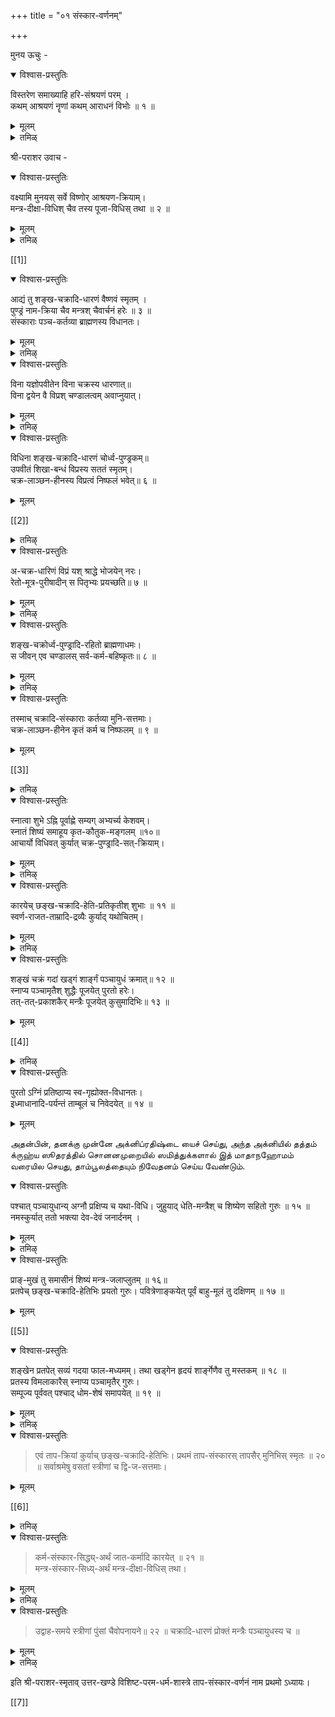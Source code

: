+++
title = "०१ संस्कार-वर्णनम्"

+++

मुनय ऊचुः - 

<details open><summary>विश्वास-प्रस्तुतिः</summary>

विस्तरेण समाख्याहि हरि-संश्रयणं परम् ।  
कथम् आश्रयणं नॄणां कथम् आराधनं विभोः ॥ १ ॥
</details>

<details><summary>मूलम्</summary>

विस्तरेण समाख्याहि हरि-संश्रयणं परम् ।  
कथम् आश्रयणं नॄणां कथम् आराधनं विभोः ॥ १ ॥ 
</details>

<details><summary>तमिळ्</summary>

मैत्रेयर् मुदलाऩ मुऩिवर्गळ् श्रीबरा रमहर्षि यिडम् सामान्यदर्मङ्गळैप् परासरस्म्रुदियिऩ् पूरव पाग,त्तिलिरुन्दु केट्टऱिन्दबिऩ्, अवै नेरे मोक्ष साद,नमल्लामैयाले, नेरे मोक्षसाद नमाऩ प।कवत्समारयणत्तैयुम्, पऱ्ऱि अऱियविरुम्बियवर्गळाय्, पिऩ्वरुमाऱु प। वदाराद ऩत्तैयुम केट्टार्गळ्:- हरियागिऱ नम् विरोदिगळैप् ऎम्बॆरुमाऩैच् पोक्कि इष्टत्तै सिऱप्पाग अळिक्कवल्ल आस्रयिगगुम विद,मुम्, अदऱ्कु उऱुप्पागच् चॆय्यवेण्डिय कळुमागिऱ वैयुम्, आरयित्तबिऩ् सिऱन्द तर्मङ्गळै अवऩै विरिवागच् आरादि,क्कुम सॊल्लुवीर् 
वगै 
</details>

श्री-पराशर उवाच - 

<details open><summary>विश्वास-प्रस्तुतिः</summary>

वक्ष्यामि मुनयस् सर्वे विष्णोर् आश्रयण-क्रियाम्।  
मन्त्र-दीक्षा-विधिश् चैव तस्य पूजा-विधिस् तथा ॥ २ ॥
</details>

<details><summary>मूलम्</summary>

वक्ष्यामि मुनयस् सर्वे विष्णोर् आश्रयण-क्रियाम्।  
मन्त्र-दीक्षा-विधिश् चैव तस्य पूजा-विधिस् तथा ॥ २ ॥ 
</details>

<details><summary>तमिळ्</summary>

मुऩिवर्गळे। सर्वव्याबगऩाऩ विष्णुवै आस्र विदि, युम् यिक्कुम् कूऱप्पोगिऱेऩ; आगियवऱ्ऱैयुम्, वऴियैयुम, अदऱ्कु केट्पीर्गळाग। 
अवऩै उऱुप्पाऩ आरादि।क्कुम् मन्द्रम्, मुऱैयै ती,क्षा 
</details>

[[1]]

<details open><summary>विश्वास-प्रस्तुतिः</summary>

आद्यं तु शङ्ख-चक्रादि-धारणं वैष्णवं स्मृतम् ।  
पुण्ड्रं नाम-क्रिया चैव मन्त्रश् चैवार्चनं हरेः ॥ ३ ॥  
संस्काराः पञ्च-कर्तव्या ब्राह्मणस्य विधानतः।
</details>

<details><summary>मूलम्</summary>

आद्यं तु शङ्ख-चक्रादि-धारणं वैष्णवं स्मृतम् ।  
पुण्ड्रं नाम-क्रिया चैव मन्त्रश् चैवार्चनं हरेः ॥ ३ ॥  
संस्काराः पञ्च-कर्तव्या ब्राह्मणस्य विधानतः। 
</details>

<details><summary>तमिऴ्</summary>

प।क,वाऩै कारङ्गळडङ्गियदु:- याळङ्गळागिऱ आस्रयिप्पदु (१) स्वामियाऩ पिऩ्वरुम् विष्णुविऩ् ऐन्दु सङ्ग,सक्रङ्गळ् मुदलाऩवऱ्ऱै संस् अडै त रिप्
परासरविसिष्ट परमद र्म सास्त्रम् ५३७
पदु (ताबसंस्कारम्)। (२) पे षियाऩ अवऩ् तिरुवडि कळिऩ् आगारमायिरुक्कुम् ऊर्त्,वबुण्ड्,रत्तै त रिप्पदु (पुण्ड्रसंस्कारम्)। (३) स्वामियाऩ अवऩदु तिरु नामत्तै अवऩुक्कु अडियाऩ् ऎऩ विळङ्गुम्बडि तास् पद,त्तैच् चोददु तरिददल् (नामसंसगारम्)। (४) अवऩुक्कुम् नमक्कुम् उण्डाऩ उऱवैयुम् उबायोबे यङ्गळैयुम उणर्त्तुम मन्दरत्तै अनुसन्दि,त्तल् (मन्द्रसंस्कारम)। (५) तऩदु सेषत्वम सित्तिप्प तऱगाग श्रीमन्नारायणऩै आरादित्तल् (याग,समस् कारम्)। इवै ऐन्दुम (वेद,म् मुदलाऩ) लॊस्त्रङ्गळिल् सॊऩ्ऩबडि प्,राह्मणऩ् मुदलाऩ अऩैवर्क्कुम् अव यम् अऩुष्टि,क्कवेण्डिय पञ्जसमसगारङ्गळागुम्। 
</details>

<details open><summary>विश्वास-प्रस्तुतिः</summary>

विना यज्ञोपवीतेन विना चक्रस्य धारणात्॥  
विना द्वयेन वै विप्रश् चण्डालत्वम् अवाप्नुयात्।
</details>

<details><summary>मूलम्</summary>

विना यज्ञोपवीतेन विना चक्रस्य धारणात्॥  
विना द्वयेन वै विप्रश् चण्डालत्वम् अवाप्नुयात्।  
</details>

<details><summary>तमिऴ्</summary>

सक्रदारणमागिऱ ताबसमस्कारमुम्, त्, वया नुसङ् तनमागिऱ मन्द्रसमस्कारमुम् इल्लादवऩ्, पूणूल् इल्लाद अन्दणऩ् पोले उडऩे नीसऩावाऩ्।
</details>

<details open><summary>विश्वास-प्रस्तुतिः</summary>

विधिना शङ्ख-चक्रादि-धारणं चोर्ध्व-पुण्ड्रकम्॥  
उपवीतं शिखा-बन्धं विप्रस्य सततं स्मृतम्।  
चक्र-लाञ्छन-हीनस्य विप्रत्वं निष्फलं भवेत्॥ ६ ॥
</details>

<details><summary>मूलम्</summary>

विधिना शङ्ख-चक्रादि-धारणं चोर्ध्व-पुण्ड्रकम्॥  
उपवीतं शिखा-बन्धं विप्रस्य सततं स्मृतम्।  
चक्र-लाञ्छन-हीनस्य विप्रत्वं निष्फलं भवेत्॥ ६ ॥  
</details>

[[2]]

<details><summary>तमिऴ्</summary>

सास्तिरङ्गळिल् सॊल्लिय किरमप्पडि पङ्ग,म्, सक्रम् मुदलिय आयुद ङ्गळै त रिक्कुम् ताबसंस्कारम्, ऊर्त्व पुण्ड्रदारणमागिऱ पुण्ड्रसंस्कारम्, पूणूलै त रिप्पदु, कै,यै वैत्तुक्कॊळ्वदु आगियवै ऎक्कालत्तिलुम् अन्दणऩुक्कु अव यमाऩवै ऎऩ्ऱु त र्महास्त्रङ्गळिल् सॊल्लप्पट्टदु। तिरुवाऴियिऩ् सिऩ्ऩमिल्लादवऩुडैय प्पूराह्मणदवम् पयऩऱ्ऱदु।
</details>

<details open><summary>विश्वास-प्रस्तुतिः</summary>

अ-चक्र-धारिणं विप्रं यश् श्राद्धे भोजयेन् नरः।  
रेतो-मूत्र-पुरीषादीन् स पितृभ्यः प्रयच्छति॥ ७ ॥
</details>

<details><summary>मूलम्</summary>

अ-चक्र-धारिणं विप्रं यश् श्राद्धे भोजयेन् नरः।  
रेतो-मूत्र-पुरीषादीन् स पितृभ्यः प्रयच्छति॥ ७ ॥  
</details>

<details><summary>तमिऴ्</summary>

सक्राङ्गऩमिल्लाद अन्दणऩै स्रात्त त्तिल् निमङ् त्रणंसॆय्दु पोजऩम् सॆय्विप्पवऩ्, कलम्, मूत्रम, मलम मुदलाऩवऱ्ऱैत् तऩ् पिदरुगगळुक्कुक् कॊडुत्तवऩागिऱाऩ।
</details>

<details open><summary>विश्वास-प्रस्तुतिः</summary>

शङ्ख-चक्रोर्ध्व-पुण्ड्रादि-रहितो ब्राह्मणाधमः।  
स जीवन् एव चण्डालस् सर्व-कर्म-बहिष्कृतः॥ ८ ॥
</details>

<details><summary>मूलम्</summary>

शङ्ख-चक्रोर्ध्व-पुण्ड्रादि-रहितो ब्राह्मणाधमः।  
स जीवन् एव चण्डालस् सर्व-कर्म-बहिष्कृतः॥ ८ ॥  
</details>

<details><summary>तमिऴ्</summary>

सङ्ग, सक्रदारणम् ऊर्त् पुण्ड्रदारणम् मुद लाऩ पञ्जसंस्कारमिल्लादवऩ् अन्दणरिऱ्कडै योऩाय्, उयिरोडिरुक्कुम् पोदे नीसऩेयाऩवऩाय्, ऎल्ला वैदि, कर् मङ्गळुक्कुम् पुऱम्बाऩवऩागिऱाऩ्।
</details>

<details open><summary>विश्वास-प्रस्तुतिः</summary>

तस्माच् चक्रादि-संस्काराः कर्तव्या मुनि-सत्तमाः।  
चक्र-लाञ्छन-हीनेन कृतं कर्म च निष्फलम् ॥ ९ ॥
</details>

<details><summary>मूलम्</summary>

तस्माच् चक्रादि-संस्काराः कर्तव्या मुनि-सत्तमाः।  
चक्र-लाञ्छन-हीनेन कृतं कर्म च निष्फलम् ॥ ९ ॥ 
</details>

[[3]]

<details><summary>तमिऴ्</summary>

 मुऩिवर् तलैवर्गळे । सक्रम मुदलाऩ सिऩ्ऩ मऱ्ऱवऩ् सॆय्युम् कारियङ्गळ् पयऩऱ्ऱवैयागै याले, सक्रादि,तारणम् मुदलाऩ ऐन्दु संस्कारङ् गळैयुम् अवस्यम् सॆय्दुगॊळ्ळवेण्डुम्।
परासरविसिष्ट परमदर्म सास्त्रम्
ताबसंस्कारत्तिऩ् क्रमम् 
</details>

<details open><summary>विश्वास-प्रस्तुतिः</summary>

स्नात्वा शुभे ऽह्नि पूर्वाह्णे सम्यग् अभ्यर्च्य केशवम्।  
स्नातं शिष्यं समाहूय कृत-कौतुक-मङ्गलम् ॥१०॥  
आचार्यो विधिवत् कुर्यात् चक्र-पुण्ड्रादि-सत्-क्रियाम्।
</details>

<details><summary>मूलम्</summary>

स्नात्वा शुभे ऽह्नि पूर्वाह्णे सम्यग् अभ्यर्च्य केशवम्।  
स्नातं शिष्यं समाहूय कृत-कौतुक-मङ्गलम् ॥१०॥  
आचार्यो विधिवत् कुर्यात् चक्र-पुण्ड्रादि-सत्-क्रियाम्।  
</details>

<details><summary>तमिऴ्</summary>

मङ्गळमाऩ तिदि, वारम मुदलाऩवऱ्ऱोडु कूडिय तिरऩत्तिल्, आसार्यऩ् मुऱ्पगलिल स्नानम् मुद लाऩ निदयगर्मङ्गळै अनुष्टित्तु, पग,वाऩुक्कुत् तिरुवाराद,ऩम समर्प्पिददु, स्नाङम् सॆय्दवऩाय् परि त्त ऩायिरुक्किऱ सिष्यऩै अऴैत्तु, अवऩुक्कुक् कङ्गणम् कट्टि, पास्त्रामुऱैप्पडि पञ्जसमस्कारङ् गळैच् चॆय्यगगडवऩ। 
</details>

<details open><summary>विश्वास-प्रस्तुतिः</summary>

कारयेच् छङ्ख-चक्रादि-हेति-प्रतिकृतीश् शुभाः ॥ ११ ॥  
स्वर्ण-राजत-ताम्रादि-द्रव्यैः कुर्याद् यथोचितम्।
</details>

<details><summary>मूलम्</summary>

कारयेच् छङ्ख-चक्रादि-हेति-प्रतिकृतीश् शुभाः ॥ ११ ॥  
स्वर्ण-राजत-ताम्रादि-द्रव्यैः कुर्याद् यथोचितम्। 
</details>

<details><summary>तमिऴ्</summary>

सक्राङ्गऩत्तिऱ्काग, पॊऩ्ऩालावदु, वॆळ्ळियिऩा लावदु, ताम्रत्तिऩालावदु, तऩ् कदिक्कुत् तक्कबडि आसार्यऩ् ङ्गम, सक्रम् मुदलाऩ आयुद,ङ्गळिऩ् प्रदिमैगळै अऴगियवैयागच् चॆय्दुवैक्कवेण्डुम्। 
</details>

<details open><summary>विश्वास-प्रस्तुतिः</summary>

शङ्खं चक्रं गदां खड्गं शार्ङ्गं पञ्चायुधं क्रमात्॥ १२ ॥  
स्नाप्य पञ्चामृतैश् शुद्धैः पूजयेत् पुरतो हरेः।  
तत्-तत्-प्रकाशकैर् मन्त्रैः पूजयेत् कुसुमादिभिः॥ १३ ॥
</details>

<details><summary>मूलम्</summary>

शङ्खं चक्रं गदां खड्गं शार्ङ्गं पञ्चायुधं क्रमात्॥ १२ ॥  
स्नाप्य पञ्चामृतैश् शुद्धैः पूजयेत् पुरतो हरेः।  
तत्-तत्-प्रकाशकैर् मन्त्रैः पूजयेत् कुसुमादिभिः॥ १३ ॥ 
</details>

[[4]]

<details><summary>तमिऴ्</summary>

(१) सङ्गु (२) सक्रम् (३) कदै (४) वाळ् (५) विल ऎऩ्गिऱ पगवाऩुडैय ऐन्दु आयुदङ्गळुक्कुम, परि सुत्तमाऩ पञ्जाम्रुदददैक्कॊण्डु मुऱैप्पडि तिरुमञ्जऩम् सॆयदु, अन्दन्द आयुदङ्गळिऩ पॆरुमै कळैच् चॊल्लुम् मन्दिरङ्गळै अनुसन्दि,त्तुक्कॊण्डु, पुष्पम्, तू,पम्, तीबम मुदलियवऱ्ऱाल् ऎम्बॆरुमाऩ् मुऩ्ऩिलैयिले अवऱ्ऱुक्कुत् तिरुवारादऩम् सॆय्य वेण्डुम्।
</details>

<details open><summary>विश्वास-प्रस्तुतिः</summary>

पुरतो ऽग्निं प्रतिष्ठाप्य स्व-गृह्योक्त-विधानतः।  
इध्माधानादि-पर्यन्तं ताम्बूलं च निवेदयेत् ॥ १४ ॥
</details>

<details><summary>मूलम्</summary>

पुरतो ऽग्निं प्रतिष्ठाप्य स्व-गृह्योक्त-विधानतः।  
इध्माधानादि-पर्यन्तं ताम्बूलं च निवेदयेत् ॥ १४ ॥
</details>

அதன்பின், தனக்கு முன்னே அக்னிப்ரதிஷ்டை யைச் செய்து, அந்த அக்னியில் தத்தம் க்ருஹ்ய ஸூதரத்தில் சொனனமுறையில் ஸமித்துக்களால் இத் மாதாநஹோமம் வரையில செயது, தாம்பூலத்தையும் நிவேதனம் செய்ய வேண்டும்.

<details open><summary>विश्वास-प्रस्तुतिः</summary>

पश्चात् पञ्चायुधान्य् अग्नौ प्रक्षिप्य च यथा-विधि। 
जुहुयाद् धेति-मन्त्रैश् च शिष्येण सहितो गुरुः ॥ १५ ॥ 
नमस्कुर्यात् ततो भक्त्या देव-देवं जनार्दनम् ।
</details>

<details><summary>मूलम्</summary>

पश्चात् पञ्चायुधान्य् अग्नौ प्रक्षिप्य च यथा-विधि। 
जुहुयाद् धेति-मन्त्रैश् च शिष्येण सहितो गुरुः ॥ १५ ॥ 
नमस्कुर्यात् ततो भक्त्या देव-देवं जनार्दनम् ।  
</details>

<details><summary>तमिऴ्</summary>

पिऩ्बु, अन्द अक्ऩियिल् अन्द ऐन्दु आयुदङ्गळै युम् किरममाग इट्टु, अन्द आयुदङ्गळिऩ् पॆरुमैयैच् चॊल्लुम् मन्दिरङ्गळिऩाल आसार्यऩ्
आसार्यऩ् मुऱैप्पडि होमम् सॆय्यवेण्डुम्। अदऩ्बिऩ् ष्यऩोडु कूडियवऩाय्, तेवदेवऩाऩ श्रीमन् नारायणऩै पक्ति योडु नमस्करिक्कक्कडवऩ।
परासरविसिष्ट परमदर्म सास्त्रम्
</details>

<details open><summary>विश्वास-प्रस्तुतिः</summary>

प्राङ्-मुखं तु समासीनं शिष्यं मन्त्र-जलाप्लुतम् ॥ १६॥  
प्रतपेच् छङ्ख-चक्रादि-हेतिभिः प्रयतो गुरुः। 
पवित्रेणाङ्कयेत् पूर्वं बाहु-मूलं तु दक्षिणम् ॥ १७ ॥
</details>

<details><summary>मूलम्</summary>

प्राङ्-मुखं तु समासीनं शिष्यं मन्त्र-जलाप्लुतम् ॥ १६॥  
प्रतपेच् छङ्ख-चक्रादि-हेतिभिः प्रयतो गुरुः। 
पवित्रेणाङ्कयेत् पूर्वं बाहु-मूलं तु दक्षिणम् ॥ १७ ॥  
</details>

[[5]]

<details open><summary>विश्वास-प्रस्तुतिः</summary>

शङ्खेन प्रतपेत् सव्यं गदया फाल-मध्यमम्। 
तथा खड्गेन हृदयं शार्ङ्गेणैव तु मस्तकम् ॥ १८ ॥   
प्रतस्य विमलाकारैस् स्नाप्य पञ्चामृतैर् गुरुः।  
सम्पूज्य पूर्ववत् पश्चाद् धोम-शेषं समापयेत् ॥ १९ ॥
</details>

<details><summary>मूलम्</summary>

शङ्खेन प्रतपेत् सव्यं गदया फाल-मध्यमम्। 
तथा खड्गेन हृदयं शार्ङ्गेणैव तु मस्तकम् ॥ १८ ॥   
प्रतस्य विमलाकारैस् स्नाप्य पञ्चामृतैर् गुरुः।  
सम्पूज्य पूर्ववत् पश्चाद् धोम-शेषं समापयेत् ॥ १९ ॥  
</details>

<details><summary>तमिऴ्</summary>

कुडम् मुदलिय पात्तिरत्तिल् नीरै निऱैत्तु, अदै मन्दिरङ्गळैक्कॊण्डु परिसुत्तमाक्कि, अ न्नीरिऩाल् सिष्यऩै स्नानम सॆय्वित्तु, किऴक्कु नोक्कि उट्कारच् चॆय्दु, आसारियऩ् नियममुडैयवऩाय्, अक्ऩियिल् काय्च्चप्पट्ट पञ्जायुदङ्गळैक्कॊण्डु सिष्यऩुक्कु अडैयाळमिडवेण्डुम्। मुदलिल् सगगरत्तिऩाल् वलदु तोळिलुम्, मङ्गात्तिऩाल् इडदु तोळिलुम्, कदै यिऩाल् नॆऱ्ऱियिलुम्, कत्तियिऩाल् मार्बिलुम, विल्लिऩाल् तलैयिलुम् अडैयाळमिडवेण्डुम्। अज्ञानत्तै अऴिक्कुम् परमबवित्रमाऩ इव्वायुदङ्गळाले इव् वण्णम् अडैयाळम् सॆय्दबिऩ्, अवैगळुक्कु आसारियऩ् पञ्जाम्रुदत्तिऩाल् मुऩबोल् तिरुमञ्जऩ मुम्, तिरुवारादऩमुम् सॆय्दु, होमत्तै मुडिक्क वेणुम्।
</details>

<details open><summary>विश्वास-प्रस्तुतिः</summary>

> एवं ताप-क्रियां कुर्याच् छङ्ख-चक्रादि-हेतिभिः। 
प्रथमं ताप-संस्कारस् तापसैर् मुनिभिस् स्मृतः ॥ २० ॥ 
सर्वाश्रमेषु वसतां स्त्रीणां च द्वि-ज-सत्तमाः।
</details>

<details><summary>मूलम्</summary>

> एवं ताप-क्रियां कुर्याच् छङ्ख-चक्रादि-हेतिभिः। 
प्रथमं ताप-संस्कारस् तापसैर् मुनिभिस् स्मृतः ॥ २० ॥ 
सर्वाश्रमेषु वसतां स्त्रीणां च द्वि-ज-सत्तमाः।  
</details>

[[6]]

<details><summary>तमिऴ्</summary>

इव्वण्णमाग ङ्गम् सक्रम् मुदलाऩ पञ्जा युदङ्गळाले ताबम् ऎऩ्ऩुम् संस्कारत्तैच् चॆय्य वेण्डुम्। अन्दणर् तलैवर्गळे। तबस्विगळाऩ मुऩिवर्गळ् इत्ताब संस्कारत्तैप् पञ्जसमस्कारङ् गळिल् मुदलावदाग आस्रमत्तिलुळ्ळवर्गळुम्,
कॊळ्ळ वेण्डुम्।
ऎण्णुगिऱार्गळ्। इदै ऎन्द स्त्रीगळुङ्गूडच् चॆय्दु
</details>

<details open><summary>विश्वास-प्रस्तुतिः</summary>

> कर्म-संस्कार-सिद्ध्य्-अर्थं जात-कर्मादि कारयेत् ॥ २१ ॥  
मन्त्र-संस्कार-सिध्य्-अर्थं मन्त्र-दीक्षा-विधिस् तथा।
</details>

<details><summary>मूलम्</summary>

> कर्म-संस्कार-सिद्ध्य्-अर्थं जात-कर्मादि कारयेत् ॥ २१ ॥  
मन्त्र-संस्कार-सिध्य्-अर्थं मन्त्र-दीक्षा-विधिस् तथा।  
</details>

<details><summary>तमिऴ्</summary>

जादगर्मम् मुदलाऩ संस्कारङ्गळिललादवऩ् सॆय्युम् यागम् मुदलाऩवै पलऩळिक्कमाट्टावागै याल्, मुदलिल् अन्द संस्कारङ्गळ सॆय्यप्पॆऱ्ऱ वऩुगगे यागम् मुदलाऩ कर्मङ्गळैच्चॆय्य अदिगार मुण्डु। अदुबोलवे, इन्दप् पञ्जसंस्कारङ्गळैप् पॆऱादवऩुक्कु, तिरुवष्टाक्षरम् मुदलाऩ मनत्रङ्गळ मोक्षत्तै अळिक्कमाट्टावागैयाल्, इन्द स्कारङ्गळैप् पॆऱ्ऱवऩुक्के अम्मन्दिरङ्गळैप् पॆऱ्ऱु अनुसन्दिक्क अदि कारमुण्डु।
</details>

<details open><summary>विश्वास-प्रस्तुतिः</summary>

> उद्वाह-समये स्त्रीणां पुंसां चैवोपनायने॥ २२ ॥ 
चक्रादि-धारणं प्रोक्तं मन्त्रैः पञ्चायुधस्य च ॥
</details>

<details><summary>मूलम्</summary>

> उद्वाह-समये स्त्रीणां पुंसां चैवोपनायने॥ २२ ॥ 
चक्रादि-धारणं प्रोक्तं मन्त्रैः पञ्चायुधस्य च ॥
</details>

<details><summary>तमिऴ्</summary>

पॆण्गळुक्कु
विवाहमाऩवुडऩुम्,
५४३
२२।
इदि श्रीबरारै स्म्रुदॆळ उत्तरगाण्डे, विसिष्ट परमदर्म मास्त्रे, ताबसंस्कार वर्णनम् नाम प्रद,मात् याय: १। आण्गळुक्कु उबनयऩमाऩवुडऩुम्, अन्दन्द मन्द्रङ्गळै मुऩ्ऩिट्टुक् कॊण्डु पञ्जायुदङ्गळै तरिप्पदु विदिक्कप्पडुगिऱदु। श्री परारस्म्रुदियिऩ् उत्तरगाण्ड माऩ
विरिष्ट परमदर्म मास्त्रदिल् ताबसंस्कार वर्णऩम् ऎऩ्गिऱ मुदल् अत्तियायम् मुऱ्ऱिऱ्ऱु।
</details>

इति श्री-पराशर-स्मृताव् उत्तर-खण्डे विशिष्ट-परम-धर्म-शास्त्रे ताप-संस्कार-वर्णनं नाम प्रथमो ऽध्यायः।

[[7]]